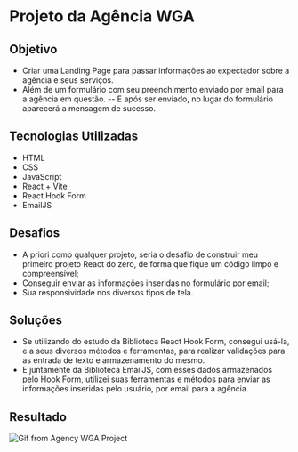 # Projeto da Agência WGA

## Objetivo
- Criar uma Landing Page para passar informações ao expectador sobre a agência e seus serviços.
- Além de um formulário com seu preenchimento enviado por email para a agência em questão.
    -- E após ser enviado, no lugar do formulário aparecerá a mensagem de sucesso.

## Tecnologias Utilizadas
- HTML
- CSS
- JavaScript
- React + Vite
- React Hook Form
- EmailJS

## Desafios
- A priori como qualquer projeto, seria o desafio de construir meu primeiro projeto React do zero, de forma que fique um código limpo e compreensível; 
- Conseguir enviar as informações inseridas no formulário por email; 
- Sua responsividade nos diversos tipos de tela.

## Soluções
- Se utilizando do estudo da Biblioteca React Hook Form, consegui usá-la, e a seus diversos métodos e ferramentas, para realizar validações para as entrada de texto e armazenamento do mesmo.
- E juntamente da Biblioteca EmailJS, com esses dados armazenados pelo Hook Form, utilizei suas ferramentas e métodos para enviar as informações inseridas pelo usuário, por email para a agência.

## Resultado
<img src='./src/images/' alt='Gif from Agency WGA Project'>